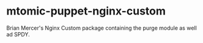 mtomic-puppet-nginx-custom
==========================

Brian Mercer's Nginx Custom package containing the purge module as well ad SPDY.
